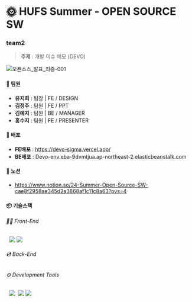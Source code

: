 # 🌞 HUFS Summer - OPEN SOURCE SW
### team2

> **주제** : 개발 이슈 메모 (DEVO)

![오픈소스_발표_최종-001](https://github.com/user-attachments/assets/8a701c7a-92bd-470e-b418-ed5ce8c9389e)

#### 👥 팀원
- **유지희** : 팀장 | FE / DESIGN
- **김정주** : 팀원 | FE / PPT
- **김예지** : 팀원 | BE / MANAGER
- **홍수지** : 팀원 | FE / PRESENTER

#### 🔗 배포
- **FE배포** : https://devo-sigma.vercel.app/
- **BE배포** : Devo-env.eba-9dvmtjua.ap-northeast-2.elasticbeanstalk.com 

#### 📘 노션
- https://www.notion.so/24-Summer-Open-Source-SW-cae8f2958ae345d2a3868af1c11c8a63?pvs=4 


#### 📦 기술스택
###### 👩‍💻 Front-End
&nbsp; <img src="https://img.shields.io/badge/React-61DAFB?style=flat&logo=react&logoColor=white">&nbsp;<img src="https://img.shields.io/badge/styled-components-DB7093?style=flat&logo=styled-components&logoColor=white">
###### 💿 Back-End


###### ⚙️ Development Tools
&nbsp; <img src="https://img.shields.io/badge/GitHub-181717?style=flat&logo=github&logoColor=white">&nbsp;&nbsp;<img src="https://img.shields.io/badge/Notion-000?style=flat&logo=notion&logoColor=white">&nbsp;<img src="https://img.shields.io/badge/Figma-F24E1E?style=flat&logo=figma&logoColor=white">
